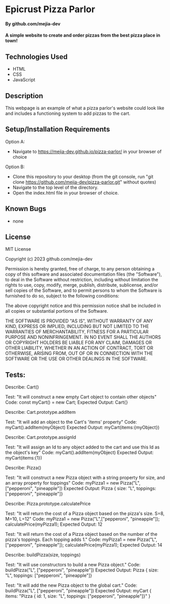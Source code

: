 # Epicrust Pizza Parlor

#### By github.com/mejia-dev

#### A simple website to create and order pizzas from the best pizza place in town!

## Technologies Used

* HTML
* CSS
* JavaScript

## Description

This webpage is an example of what a pizza parlor's website could look like and includes a functioning system to add pizzas to the cart.

## Setup/Installation Requirements
Option A:
* Navigate to https://mejia-dev.github.io/pizza-parlor/ in your browser of choice

Option B:
* Clone this repository to your desktop (from the git console, run "git clone https://github.com/mejia-dev/pizza-parlor.git" without quotes)
* Navigate to the top level of the directory.
* Open the index.html file in your browser of choice.


## Known Bugs

* none

## License

MIT License

Copyright (c) 2023 github.com/mejia-dev

Permission is hereby granted, free of charge, to any person obtaining a copy
of this software and associated documentation files (the "Software"), to deal
in the Software without restriction, including without limitation the rights
to use, copy, modify, merge, publish, distribute, sublicense, and/or sell
copies of the Software, and to permit persons to whom the Software is
furnished to do so, subject to the following conditions:

The above copyright notice and this permission notice shall be included in all
copies or substantial portions of the Software.

THE SOFTWARE IS PROVIDED "AS IS", WITHOUT WARRANTY OF ANY KIND, EXPRESS OR
IMPLIED, INCLUDING BUT NOT LIMITED TO THE WARRANTIES OF MERCHANTABILITY,
FITNESS FOR A PARTICULAR PURPOSE AND NONINFRINGEMENT. IN NO EVENT SHALL THE
AUTHORS OR COPYRIGHT HOLDERS BE LIABLE FOR ANY CLAIM, DAMAGES OR OTHER
LIABILITY, WHETHER IN AN ACTION OF CONTRACT, TORT OR OTHERWISE, ARISING FROM,
OUT OF OR IN CONNECTION WITH THE SOFTWARE OR THE USE OR OTHER DEALINGS IN THE
SOFTWARE.

## Tests:

Describe: Cart()

Test: "It will construct a new empty Cart object to contain other objects"
Code: const myCart() = new Cart;
Expected Output: Cart{}


Describe: Cart.prototype.addItem

Test: "It will add an object to the Cart's 'items' property"
Code: myCart().addItem(myObject)
Expected Output: myCart(items:{myObject})


Describe: Cart.prototype.assignId

Test: "It will assign an Id to any object added to the cart and use this Id as the object's key"
Code: myCart().addItem(myObject)
Expected Output: myCart(items:{1})


Describe: Pizza()

Test: "It will construct a new Pizza object with a string property for size, and an array property for toppings"
Code: myPizza1 = new Pizza("L",["pepperoni", "pineapple"])
Expected Output: Pizza { size: "L", toppings: ["pepperoni", "pineapple"]}


Describe: Pizza.prototype.calculatePrice

Test: "It will return the cost of a Pizza object based on the pizza's size. S=8, M=10, L=12"
Code: 
myPizza1 = new Pizza("L",["pepperoni", "pineapple"]);
calculatePrice(myPizza1);
Expected Output: 12

Test: "It will return the cost of a Pizza object based on the number of the pizza's toppings. Each topping adds 1."
Code: myPizza1 = new Pizza("L",["pepperoni", "pineapple"]);
calculatePrice(myPizza1);
Expected Output: 14


Describe: buildPizza(size, toppings)

Test: "It will use constructors to build a new Pizza object."
Code: buildPizza("L", ["pepperoni", "pineapple"])
Expected Output: Pizza { size: "L", toppings: ["pepperoni", "pineapple"]}

Test: "It will add the new Pizza object to the global cart."
Code: buildPizza("L", ["pepperoni", "pineapple"])
Expected Output: myCart { items: "Pizza { id: 1, size: "L", toppings: ["pepperoni", "pineapple"]}" }